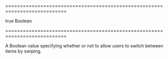 ===========================================================================
<!--default-->true<!--/default-->
<!--type-->Boolean<!--/type-->
===========================================================================

<!--shortDescription-->
A Boolean value specifying whether or not to allow users to switch between items by swiping.
<!--/shortDescription-->

<!--fullDescription-->

<!--/fullDescription-->